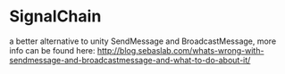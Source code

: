 SignalChain
===========

a better alternative to unity SendMessage and BroadcastMessage, more info can be found here: http://blog.sebaslab.com/whats-wrong-with-sendmessage-and-broadcastmessage-and-what-to-do-about-it/
